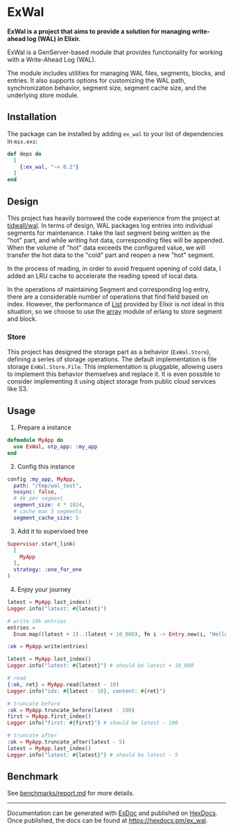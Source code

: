 # ExWal

<!-- MDOC !-->

**ExWal is a project that aims to provide a solution for managing write-ahead log (WAL) in Elixir.**

ExWal is a GenServer-based module that provides functionality for working with a Write-Ahead Log (WAL). 

The module includes utilities for managing WAL files, segments, blocks, and entries. It also supports options for customizing the WAL path, synchronization behavior, segment size, segment cache size, and the underlying store module.

## Installation

The package can be installed by adding `ex_wal` to your list of dependencies in `mix.exs`:

```elixir
def deps do
  [
    {:ex_wal, "~> 0.2"}
  ]
end
```

## Design
This project has heavily borrowed the code experience from the project at [tidwall/wal](https://github.com/tidwall/wal). In terms of design, WAL packages log entries into individual segments for maintenance. I take the last segment being written as the "hot" part, and while writing hot data, corresponding files will be appended. When the volume of "hot" data exceeds the configured value, we will transfer the hot data to the "cold" part and reopen a new "hot" segment.

In the process of reading, in order to avoid frequent opening of cold data, I added an LRU cache to accelerate the reading speed of local data.

In the operations of maintaining Segment and corresponding log entry, there are a considerable number of operations that find field based on index. However, the performance of [List](https://hexdocs.pm/elixir/List.html) provided by Elixir is not ideal in this situation, so we choose to use the [array](https://www.erlang.org/doc/man/array) module of erlang to store segment and block.

### Store
This project has designed the storage part as a behavior (`ExWal.Store`), defining a series of storage operations. The default implementation is file storage `ExWal.Store.File`. This implementation is pluggable, allowing users to implement this behavior themselves and replace it. It is even possible to consider implementing it using object storage from public cloud services like S3.

## Usage

1. Prepare a instance
```Elixir
defmodule MyApp do
  use ExWal, otp_app: :my_app
end
```

2. Config this instance
```Elixir
config :my_app, MyApp,
  path: "/tmp/wal_test",
  nosync: false,
  # 4k per segment
  segment_size: 4 * 1024,
  # cache max 5 segments
  segment_cache_size: 5
```

3. Add it to supervised tree
```elixir
Supervisor.start_link(
  [
    MyApp
  ],
  strategy: :one_for_one
)
```

4. Enjoy your journey

```Elixir
latest = MyApp.last_index()
Logger.info("latest: #{latest}")

# write 10k entries
entries =
  Enum.map((latest + 1)..(latest + 10_000), fn i -> Entry.new(i, "Hello Elixir #{i}") end)

:ok = MyApp.write(entries)

latest = MyApp.last_index()
Logger.info("latest: #{latest}") # should be latest + 10_000

# read
{:ok, ret} = MyApp.read(latest - 10)
Logger.info("idx: #{latest - 10}, content: #{ret}")

# truncate before
:ok = MyApp.truncate_before(latest - 100)
first = MyApp.first_index()
Logger.info("first: #{first}") # should be latest - 100

# truncate after
:ok = MyApp.truncate_after(latest - 5)
latest = MyApp.last_index()
Logger.info("latest: #{latest}") # should be latest - 5
```


## Benchmark

See [benchmarks/report.md](benchmarks/report.md) for more details.

-----
Documentation can be generated with [ExDoc](https://github.com/elixir-lang/ex_doc)
and published on [HexDocs](https://hexdocs.pm). Once published, the docs can
be found at <https://hexdocs.pm/ex_wal>.

